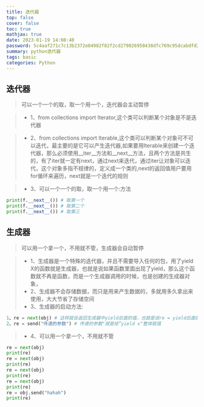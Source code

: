 ```yaml
---
title: 迭代器
top: false
cover: false
toc: true
mathjax: true
date: 2023-01-19 14:08:40
password: 5c4aaf271c7c13b2372e84982f82f2cd279026950438dfc769c95dcabdfd2a87
summary: python迭代器
tags: basic
categories: Python
---
```

## 迭代器
> 可以一个一个的取，取一个用一个，迭代器会主动暂停

> - 1、from collections import Iterator,这个类可以判断某个对象是不是迭代器

> - 2、from collections import Iterable,这个类可以判断某个对象可不可以迭代，最主要的是它可以产生迭代器,如果要用Iterable来创建一个迭代器，那么必须使用__iter__方法和__next__方法，且两个方法是共生的，有了iter就一定有next，通过next来迭代，通过iter让对象可以迭代，这个对象多指不规律的，定义成一个类的,next的返回值用户要用for循环来遍历，next就是一个迭代的规则

> - 3、可以一个一个的取，取一个用一个:方法

```python
print(f.__next__()) # 取第一个
print(f.__next__()) # 取第二个
print(f.__next__()) # 取第三
 ```

## 生成器
> 可以用一个拿一个，不用就不管，生成器会自动暂停


> -    1、生成器是一个特殊的迭代器，并且不需要导入任何的包，用了yield X的函数就是生成器，也就是说如果函数里面出现了yield，那么这个函数就不再是函数，而是一个生成器调用的时候，也是创建的生成器对象，
> -    2、生成器不会存储数据，而只是用来产生数据的，多就用多久拿出来使用，大大节省了存储空间
> -    3、生成器的启动方法:

```python
1、re = next(obj) # 这样就会返回生成器中yield后面的值，也就是说re = yield后面的变量
2、re = send("传递的参数") # 传递的参数"就是给”yield x"整体赋值
```
> -    4、可以用一个拿一个，不用就不管
  
```python
re = next(obj)
print(re)
re = next(obj)
print(re)
re = next(obj)
print(re)
re = next(obj)
print(re)
re = obj.send("hahah")
print(re)
 ```